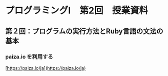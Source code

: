 # プログラミングI　第2回　授業資料

## 第２回：プログラムの実行方法とRuby言語の文法の基本

### paiza.io を利用する

[https://paiza.io/ja](https://paiza.io/ja)



